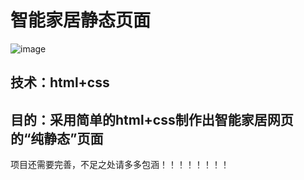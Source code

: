 # 智能家居静态页面

![image](123)

## 技术：html+css
## 目的：采用简单的html+css制作出智能家居网页的“纯静态”页面

项目还需要完善，不足之处请多多包涵！！！！！！！！
